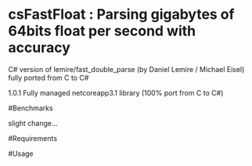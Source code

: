 # csFastFloat : Parsing gigabytes of 64bits float per second with accuracy

C# version of lemire/fast_double_parse (by Daniel Lemire / Michael Eisel) fully ported from C to C# 

1.0.1 Fully managed netcoreapp3.1 library (100% port from C to C#)



#Benchmarks

slight change...


#Requirements


#Usage
